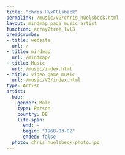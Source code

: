 ```yaml
---
title: "chris H\xFClsbeck"
permalink: /music/VG/chris_huelsbeck.html
layout: mindmap_page_music_artist
function: array2tree_lvl3
breadcrumbs:
- title: website
  url: /
- title: mindmap
  url: /mindmap/
- title: Music
  url: /music/index.html
- title: video game music
  url: /music/VG/index.html
type: Artist
artist:
  bio:
    gender: Male
    type: Person
    country: DE
    life-span:
      end: ~
      begin: "1968-03-02"
      ended: false
  photo: chris_huelsbeck-photo.jpg
---
```

